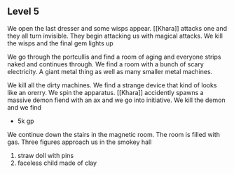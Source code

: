 ## Level 5

We open the last dresser and some wisps appear. [[Khara]] attacks one and they all turn invisible. They begin attacking us with magical attacks. We kill the wisps and the final gem lights up

We go through the portcullis and find a room of aging and everyone strips naked and continues through. We find a room with a bunch of scary electricity. A giant metal thing as well as many smaller metal machines.

We kill all the dirty machines. We find a strange device that kind of looks like an orerry. We spin the apparatus. [[Khara]] accidently spawns a massive demon fiend with an ax and we go into initiative. We kill the demon and we find 

- 5k gp

We continue down the stairs in the magnetic room. The room is filled with gas. Three figures approach us in the smokey hall
1. straw doll with pins
2. faceless child made of clay